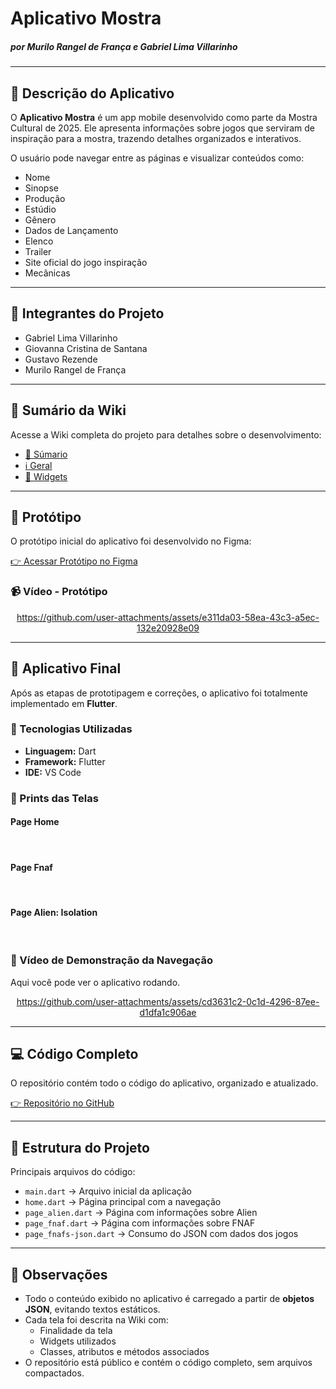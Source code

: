 <h1>Aplicativo Mostra</h1>
<h5>por Murilo Rangel de França e  Gabriel Lima Villarinho</h5>
<hr>

<h2>📱 Descrição do Aplicativo</h2>
<p>
O <b>Aplicativo Mostra</b> é um app mobile desenvolvido como parte da Mostra Cultural de 2025.
Ele apresenta informações sobre jogos que serviram de inspiração para a mostra, trazendo detalhes organizados e interativos.
</p>

<p>O usuário pode navegar entre as páginas e visualizar conteúdos como:</p>
<ul>
  <li>Nome</li>
  <li>Sinopse</li>
  <li>Produção</li>
  <li>Estúdio</li>
  <li>Gênero</li>
  <li>Dados de Lançamento</li>
  <li>Elenco</li>
  <li>Trailer</li>
  <li>Site oficial do jogo inspiração</li>
  <li>Mecânicas</li>
</ul>

<hr>

<h2>👥 Integrantes do Projeto</h2>
<ul>
  <li>Gabriel Lima Villarinho</li>
  <li>Giovanna Cristina de Santana</li>
  <li>Gustavo Rezende</li>
  <li>Murilo Rangel de França</li>
</ul>

<hr>

<h2>📖 Sumário da Wiki</h2>
<p>Acesse a Wiki completa do projeto para detalhes sobre o desenvolvimento:</p>
<ul>
  <li><a href="https://github.com/MuPeu/Aplicativo-Mostra/wiki">📌 Súmario</a></li>
  <li><a href="https://github.com/MuPeu/Aplicativo-Mostra/wiki/Geral">ℹ️ Geral</a></li>
  <li><a href="https://github.com/MuPeu/Aplicativo-Mostra/wiki/Widgets">🧩 Widgets</a></li>
  <!-- Acrescente os outros links da Wiki (Apresentação, Protótipo Corrigido, Diagramas etc.) -->
</ul>

<hr>

<h2>🎨 Protótipo</h2>
<p>O protótipo inicial do aplicativo foi desenvolvido no Figma:</p>
<a href="https://www.figma.com/design/rE4o8fLLgzNxA4PCJEJM4W/Aplicativo-Games?node-id=1-9&t=7ZO51Fvb1j1tYajk-1">👉 Acessar Protótipo no Figma</a>

<h3>📹 Vídeo - Protótipo</h3>
<div align="center">
  
  https://github.com/user-attachments/assets/e311da03-58ea-43c3-a5ec-132e20928e09
</div>

<hr>

<h2>🚀 Aplicativo Final</h2>
<p>Após as etapas de prototipagem e correções, o aplicativo foi totalmente implementado em <b>Flutter</b>.</p>

<h3>🔧 Tecnologias Utilizadas</h3>
<ul>
  <li><b>Linguagem:</b> Dart</li>
  <li><b>Framework:</b> Flutter</li>
  <li><b>IDE:</b> VS Code</li>
</ul>

<h3>📸 Prints das Telas</h3>
<h4>Page Home</h4>
<img src="https://github.com/user-attachments/assets/d8725ba4-0b1d-4633-9789-3563843b2860" alt=""/>
<img src="https://github.com/user-attachments/assets/0c342115-028f-4f5c-b8b2-0f1f49d465d6" alt=""/>
<br>

<h4>Page Fnaf</h4>
<img src="https://github.com/user-attachments/assets/a20abd97-18bc-47d4-9fb7-00ead973bb0f" alt=""/>
<img src="https://github.com/user-attachments/assets/029d2705-85da-47fe-b6b2-c7f20bb71e24" alt=""/>
<img src="https://github.com/user-attachments/assets/91ec01ee-717c-4358-b74e-11137bd21dd7" alt=""/>
<br>

<h4>Page Alien: Isolation</h4>
<img src="https://github.com/user-attachments/assets/a1361558-5acc-4311-9dea-461263825635" alt=""/>
<img src="https://github.com/user-attachments/assets/a573be95-28ef-471b-88f7-2af0c2a844ba" alt=""/>
<img src="https://github.com/user-attachments/assets/d6cf0038-0629-4c10-a86c-3d17230ed0d7" alt=""/>
<br>

<h3>🎥 Vídeo de Demonstração da Navegação</h3>
<p>Aqui você pode ver o aplicativo rodando.</p>
<div align="center">
  
  https://github.com/user-attachments/assets/cd3631c2-0c1d-4296-87ee-d1dfa1c906ae
</div>
<hr>

<h2>💻 Código Completo</h2>
<p>O repositório contém todo o código do aplicativo, organizado e atualizado.</p>
<a href="https://github.com/MuPeu/Aplicativo-Mostra.git">👉 Repositório no GitHub</a>

<hr>

<h2>📂 Estrutura do Projeto</h2>
<p>Principais arquivos do código:</p>
<ul>
  <li><code>main.dart</code> → Arquivo inicial da aplicação</li>
  <li><code>home.dart</code> → Página principal com a navegação</li>
  <li><code>page_alien.dart</code> → Página com informações sobre Alien</li>
  <li><code>page_fnaf.dart</code> → Página com informações sobre FNAF</li>
  <li><code>page_fnafs-json.dart</code> → Consumo do JSON com dados dos jogos</li>
</ul>

<hr>

<h2>📌 Observações</h2>
<ul>
  <li>Todo o conteúdo exibido no aplicativo é carregado a partir de <b>objetos JSON</b>, evitando textos estáticos.</li>
  <li>Cada tela foi descrita na Wiki com:
    <ul>
      <li>Finalidade da tela</li>
      <li>Widgets utilizados</li>
      <li>Classes, atributos e métodos associados</li>
    </ul>
  </li>
  <li>O repositório está público e contém o código completo, sem arquivos compactados.</li>
</ul>

